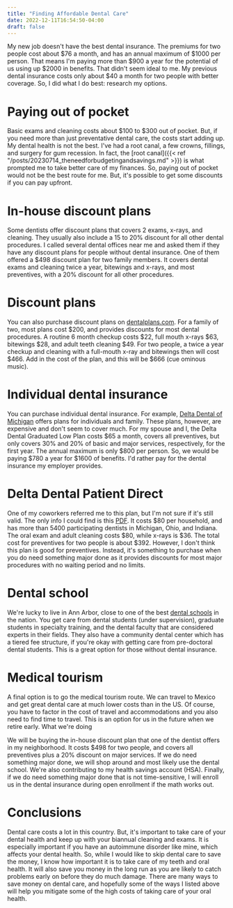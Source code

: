 ```yaml
---
title: "Finding Affordable Dental Care"
date: 2022-12-11T16:54:50-04:00
draft: false
---
```


My new job doesn't have the best dental insurance. The premiums for two people cost about $76 a month, and has an annual maximum of $1000 per person. That means I'm paying more than $900 a year for the potential of us using up $2000 in benefits. That didn't seem ideal to me. My previous dental insurance costs only about $40 a month for two people with better coverage. So, I did what I do best: research my options. 

# Paying out of pocket

Basic exams and cleaning costs about $100 to $300 out of pocket. But, if you need more than just preventative dental care, the costs start adding up. My dental health is not the best. I've had a root canal, a few crowns, fillings, and surgery for gum recession. In fact, the [root canal]({{< ref "/posts/20230714_theneedforbudgetingandsavings.md" >}}) is what prompted me to take better care of my finances. So, paying out of pocket would not be the best route for me. But, it's possible to get some discounts if you can pay upfront. 

# In-house discount plans
Some dentists offer discount plans that covers 2 exams, x-rays, and cleaning. They usually also include a 15 to 20% discount for all other dental procedures. I called several dental offices near me and asked them if they have any discount plans for people without dental insurance. One of them offered a $498 discount plan for two family members. It covers dental exams and cleaning twice a year, bitewings and x-rays, and most preventives, with a 20% discount for all other procedures.

# Discount plans
You can also purchase discount plans on [dentalplans.com](http://dentalplans.com/). For a family of two, most plans cost $200, and provides discounts for most dental procedures. A routine 6 month checkup costs $22, full mouth x-rays $63, bitewings $28, and adult teeth cleaning $49. For two people, a twice a year checkup and cleaning with a full-mouth x-ray and bitewings then will cost $466. Add in the cost of the plan, and this will be $666 (cue ominous music).

# Individual dental insurance
You can purchase individual dental insurance. For example, [Delta Dental of Michigan](https://www.deltadentalmi.com/Member/Plans) offers plans for individuals and family. These plans, however, are expensive and don't seem to cover much. For my spouse and I, the Delta Dental Graduated Low Plan costs $65 a month, covers all preventives, but only covers 30% and 20% of basic and major services, respectively, for the first year. The annual maximum is only $800 per person. So, we would be paying $780 a year for $1600 of benefits. I'd rather pay for the dental insurance my employer provides. 

# Delta Dental Patient Direct
One of my coworkers referred me to this plan, but I'm not sure if it's still valid. The only info I could find is this [PDF](https://www.deltadentalmi.com/getmedia/f24fccb6-8b9f-4af3-aeab-966532d36b38/FLI-6139-PRNT_Patient_Direct_Flier.aspx). It costs $80 per household, and has more than 5400 participating dentists in Michigan, Ohio, and Indiana. The oral exam and adult cleaning costs $80, while x-rays is $36. The total cost for preventives for two people is about $392. However, I don't think this plan is good for preventives. Instead, it's something to purchase when you do need something major done as it provides discounts for most major procedures with no waiting period and no limits. 

# Dental school
We're lucky to live in Ann Arbor, close to one of the best [dental schools](https://dent.umich.edu/) in the nation. You get care from dental students (under supervision), graduate students in specialty training, and the dental faculty that are considered experts in their fields. They also have a community dental center which has a tiered fee structure, if you're okay with getting care from pre-doctoral dental students. This is a great option for those without dental insurance.

# Medical tourism
A final option is to go the medical tourism route. We can travel to Mexico and get great dental care at much lower costs than in the US. Of course, you have to factor in the cost of travel and accommodations and you also need to find time to travel. This is an option for us in the future when we retire early.
What we're doing

We will be buying the in-house discount plan that one of the dentist offers in my neighborhood. It costs $498 for two people, and covers all preventives plus a 20% discount on major services. If we do need something major done, we will shop around and most likely use the dental school. We're also contributing to my health savings account (HSA). Finally, if we do need something major done that is not time-sensitive, I will enroll us in the dental insurance during open enrollment if the math works out. 

# Conclusions
Dental care costs a lot in this country. But, it's important to take care of your dental health and keep up with your biannual cleaning and exams. It is especially important if you have an autoimmune disorder like mine, which affects your dental health. So, while I would like to skip dental care to save the money, I know how important it is to take care of my teeth and oral health. It will also save you money in the long run as you are likely to catch problems early on before they do much damage. There are many ways to save money on dental care, and hopefully some of the ways I listed above will help you mitigate some of the high costs of taking care of your oral health.


